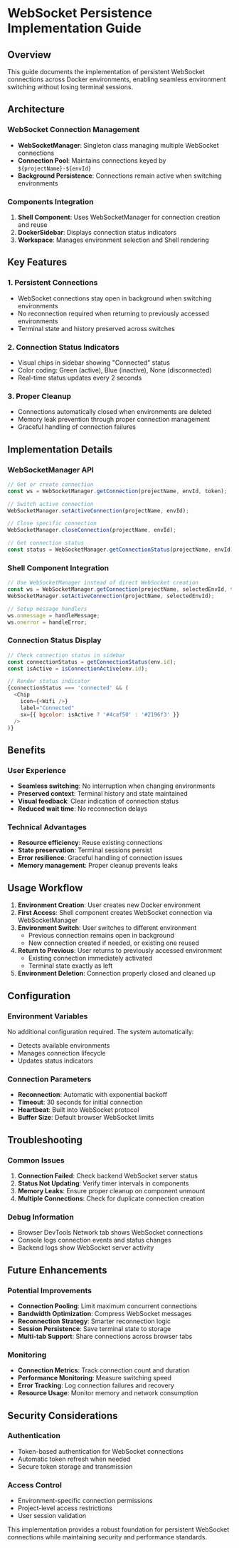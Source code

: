 # WebSocket Persistence Implementation Guide

## Overview
This guide documents the implementation of persistent WebSocket connections across Docker environments, enabling seamless environment switching without losing terminal sessions.

## Architecture

### WebSocket Connection Management
- **WebSocketManager**: Singleton class managing multiple WebSocket connections
- **Connection Pool**: Maintains connections keyed by `${projectName}-${envId}`
- **Background Persistence**: Connections remain active when switching environments

### Components Integration
1. **Shell Component**: Uses WebSocketManager for connection creation and reuse
2. **DockerSidebar**: Displays connection status indicators
3. **Workspace**: Manages environment selection and Shell rendering

## Key Features

### 1. Persistent Connections
- WebSocket connections stay open in background when switching environments
- No reconnection required when returning to previously accessed environments
- Terminal state and history preserved across switches

### 2. Connection Status Indicators
- Visual chips in sidebar showing "Connected" status
- Color coding: Green (active), Blue (inactive), None (disconnected)
- Real-time status updates every 2 seconds

### 3. Proper Cleanup
- Connections automatically closed when environments are deleted
- Memory leak prevention through proper connection management
- Graceful handling of connection failures

## Implementation Details

### WebSocketManager API
```javascript
// Get or create connection
const ws = WebSocketManager.getConnection(projectName, envId, token);

// Switch active connection
WebSocketManager.setActiveConnection(projectName, envId);

// Close specific connection
WebSocketManager.closeConnection(projectName, envId);

// Get connection status
const status = WebSocketManager.getConnectionStatus(projectName, envId);
```

### Shell Component Integration
```javascript
// Use WebSocketManager instead of direct WebSocket creation
const ws = WebSocketManager.getConnection(projectName, selectedEnvId, token);
WebSocketManager.setActiveConnection(projectName, selectedEnvId);

// Setup message handlers
ws.onmessage = handleMessage;
ws.onerror = handleError;
```

### Connection Status Display
```javascript
// Check connection status in sidebar
const connectionStatus = getConnectionStatus(env.id);
const isActive = isConnectionActive(env.id);

// Render status indicator
{connectionStatus === 'connected' && (
  <Chip
    icon={<Wifi />}
    label="Connected"
    sx={{ bgcolor: isActive ? '#4caf50' : '#2196f3' }}
  />
)}
```

## Benefits

### User Experience
- **Seamless switching**: No interruption when changing environments
- **Preserved context**: Terminal history and state maintained
- **Visual feedback**: Clear indication of connection status
- **Reduced wait time**: No reconnection delays

### Technical Advantages
- **Resource efficiency**: Reuse existing connections
- **State preservation**: Terminal sessions persist
- **Error resilience**: Graceful handling of connection issues
- **Memory management**: Proper cleanup prevents leaks

## Usage Workflow

1. **Environment Creation**: User creates new Docker environment
2. **First Access**: Shell component creates WebSocket connection via WebSocketManager
3. **Environment Switch**: User switches to different environment
   - Previous connection remains open in background
   - New connection created if needed, or existing one reused
4. **Return to Previous**: User returns to previously accessed environment
   - Existing connection immediately activated
   - Terminal state exactly as left
5. **Environment Deletion**: Connection properly closed and cleaned up

## Configuration

### Environment Variables
No additional configuration required. The system automatically:
- Detects available environments
- Manages connection lifecycle
- Updates status indicators

### Connection Parameters
- **Reconnection**: Automatic with exponential backoff
- **Timeout**: 30 seconds for initial connection
- **Heartbeat**: Built into WebSocket protocol
- **Buffer Size**: Default browser WebSocket limits

## Troubleshooting

### Common Issues
1. **Connection Failed**: Check backend WebSocket server status
2. **Status Not Updating**: Verify timer intervals in components
3. **Memory Leaks**: Ensure proper cleanup on component unmount
4. **Multiple Connections**: Check for duplicate connection creation

### Debug Information
- Browser DevTools Network tab shows WebSocket connections
- Console logs connection events and status changes
- Backend logs show WebSocket server activity

## Future Enhancements

### Potential Improvements
- **Connection Pooling**: Limit maximum concurrent connections
- **Bandwidth Optimization**: Compress WebSocket messages
- **Reconnection Strategy**: Smarter reconnection logic
- **Session Persistence**: Save terminal state to storage
- **Multi-tab Support**: Share connections across browser tabs

### Monitoring
- **Connection Metrics**: Track connection count and duration
- **Performance Monitoring**: Measure switching speed
- **Error Tracking**: Log connection failures and recovery
- **Resource Usage**: Monitor memory and network consumption

## Security Considerations

### Authentication
- Token-based authentication for WebSocket connections
- Automatic token refresh when needed
- Secure token storage and transmission

### Access Control
- Environment-specific connection permissions
- Project-level access restrictions
- User session validation

This implementation provides a robust foundation for persistent WebSocket connections while maintaining security and performance standards.
